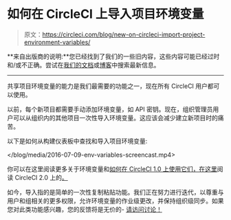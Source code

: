 # 如何在 CircleCI 上导入项目环境变量

> 原文：<https://circleci.com/blog/new-on-circleci-import-project-environment-variables/>

**来自出版商的说明:**您已经找到了我们的一些旧内容，这些内容可能已经过时和/或不正确。尝试在[我们的文档](https://circleci.com/docs/)或[博客](https://circleci.com/blog/)中搜索最新信息。

* * *

共享项目环境变量的能力是我们最需要的功能之一，现在所有 CircleCI 用户都可以使用。

以前，每个新项目都需要手动添加环境变量，如 API 密钥。现在，组织管理员用户可以从组织内的其他项目一次性导入环境变量。这应该会减少建立新项目时的痛苦。

以下是如何从构建仪表板中查找和导入项目环境变量:

 </blog/media/2016-07-09-env-variables-screencast.mp4> 

你可以在这里阅读更多关于环境变量和[如何在 CircleCI 1.0 上使用它们，在这里](https://circleci.com/docs/1.0/environment-variables/)阅读 CircleCI 2.0 上的[。](https://circleci.com/docs/env-vars/)

如今，导入指的是简单的一次性复制粘贴功能。我们正在努力进行迭代，以尊重与用户和组相关的更多权限，允许环境变量的作业级更改，并保持组织级同步。如果您对此类功能感兴趣，您的反馈将是无价的- [请访问讨论！](https://discuss.circleci.com/t/organisation-wide-environment-variables/103/24?u=dominikgm)